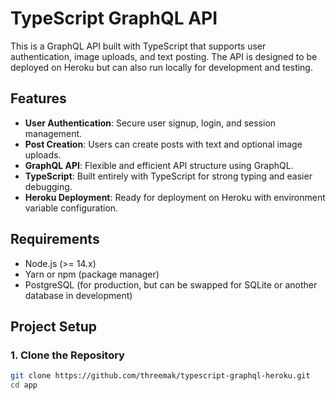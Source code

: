 # TypeScript GraphQL API

This is a GraphQL API built with TypeScript that supports user authentication, image uploads, and text posting. The API is designed to be deployed on Heroku but can also run locally for development and testing.

## Features

- **User Authentication**: Secure user signup, login, and session management.
- **Post Creation**: Users can create posts with text and optional image uploads.
- **GraphQL API**: Flexible and efficient API structure using GraphQL.
- **TypeScript**: Built entirely with TypeScript for strong typing and easier debugging.
- **Heroku Deployment**: Ready for deployment on Heroku with environment variable configuration.

## Requirements

- Node.js (>= 14.x)
- Yarn or npm (package manager)
- PostgreSQL (for production, but can be swapped for SQLite or another database in development)

## Project Setup

### 1. Clone the Repository

```bash
git clone https://github.com/threemak/typescript-graphql-heroku.git
cd app
